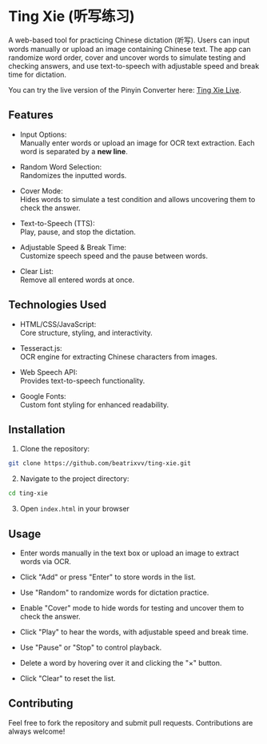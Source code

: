 # Ting Xie (听写练习)
A web-based tool for practicing Chinese dictation (听写). Users can input words manually or upload an image containing Chinese text. The app can randomize word order, cover and uncover words to simulate testing and checking answers, and use text-to-speech with adjustable speed and break time for dictation.

You can try the live version of the Pinyin Converter here: [Ting Xie Live](https://beatrixvv.github.io/ting-xie/).


## Features
* Input Options:\
Manually enter words or upload an image for OCR text extraction. Each word is separated by a **new line**.

* Random Word Selection:\
Randomizes the inputted words.

* Cover Mode:\
Hides words to simulate a test condition and allows uncovering them to check the answer.

* Text-to-Speech (TTS):\
Play, pause, and stop the dictation.

* Adjustable Speed & Break Time:\
Customize speech speed and the pause between words.

* Clear List:\
Remove all entered words at once.


## Technologies Used
* HTML/CSS/JavaScript:\
Core structure, styling, and interactivity.

* Tesseract.js:\
OCR engine for extracting Chinese characters from images.

* Web Speech API:\
Provides text-to-speech functionality.

* Google Fonts:\
Custom font styling for enhanced readability.


## Installation
1. Clone the repository:
```bash
git clone https://github.com/beatrixvv/ting-xie.git
```

2. Navigate to the project directory:
```bash
cd ting-xie
```

3. Open `index.html` in your browser


## Usage
* Enter words manually in the text box or upload an image to extract words via OCR.

* Click "Add" or press "Enter" to store words in the list.

* Use "Random" to randomize words for dictation practice.

* Enable "Cover" mode to hide words for testing and uncover them to check the answer.

* Click "Play" to hear the words, with adjustable speed and break time.

* Use "Pause" or "Stop" to control playback.

* Delete a word by hovering over it and clicking the "×" button.

* Click "Clear" to reset the list.


## Contributing
Feel free to fork the repository and submit pull requests. Contributions are always welcome!
